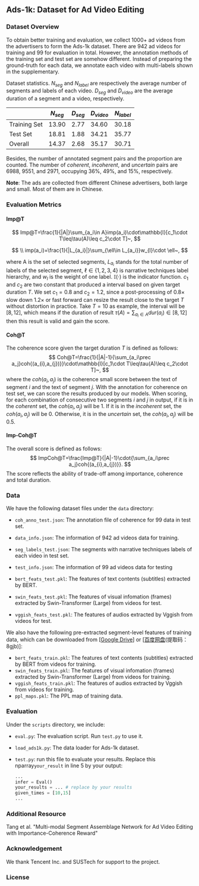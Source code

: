 ## Ads-1k: Dataset for Ad Video Editing 
### Dataset Overview

To obtain better training and evaluation, we collect 1000+ ad videos from the advertisers to form the Ads-1k dataset. There are 942 ad videos for training and 99 for evaluation in total. However, the annotation methods of the training set and test set are somehow different. Instead of preparing the ground-truth for each data, we annotate each video with multi-labels shown in the supplementary.

Dataset statistics. $N_{seg}$ and $N_{label}$ are respectively the average number of segments and labels of each video. $D_{seg}$ and $D_{video}$ are the average duration of a segment and a video, respectively.

|              | $N_{seg}$ | $D_{seg}$ | $D_{video}$ | $N_{label}$ |
| ------------ | --------- | --------- | ----------- | ----------- |
| Training Set | 13.90     | 2.77      | 34.60       | 30.18       |
| Test Set     | 18.81     | 1.88      | 34.21       | 35.77       |
| Overall      | 14.37     | 2.68      | 35.17       | 30.71       |

Besides, the number of annotated segment pairs and the proportion are counted. The number of *coherent*, *incoherent*, and *uncertain* pairs are 6988, 9551, and 2971, occupying 36%, 49%, and 15%, respectively.

**Note**: The ads are collected from different Chinese advertisers, both large and small. Most of them are in Chinese.

### Evaluation Metrics

#### Imp@T

$$
Imp@T=\frac{1}{|A|}\sum_{a_i\in A}imp(a_i)\cdot\mathbb{I}[c_1\cdot T\leq\tau(A)\leq c_2\cdot T]~,
$$

$$
\\
imp(a_i)=\frac{1}{|L_{a_i}|}\sum_{\ell\in L_{a_i}}w_{l}\cdot \ell~,
$$

where A is the set of selected segments, $L_{a_i}$ stands for the total number of labels of the selected segment, $\ell\in\{1,2,3,4\}$ is narrative techniques label hierarchy, and $w_{l}$ is the weight of one label. $\mathbb{I}(\cdot)$ is the indicator function. $c_1$ and $c_2$ are two constant that produced a interval based on given target duration $T$. We set $c_1=0.8$ and $c_2=1.2$, since a post-processing of $0.8\times$ slow down $1.2\times$ or fast forward can resize the result close to the target $T$ without distortion in practice. Take $T=10$ as example, the interval will be $[8,12]$, which means if the duration of result $\tau(A)=\sum_{a_i\in A}dur(a_i)\in [8,12]$ then this result is valid and gain the score.

#### Coh@T

The coherence score given the target duration $T$ is defined as follows:
$$
Coh@T=\frac{1}{|A|-1}{\sum_{a_i\prec a_j}coh{(a_{i},a_{j})}}\cdot\mathbb{I}[c_1\cdot T\leq\tau(A)\leq c_2\cdot T]~,
$$
where the $coh{(a_{i},a_{j})}$ is the coherence small score between the text of segment $i$ and the text of segment $j$. With the annotation for coherence on test set, we can score the results produced by our models. When scoring, for each combination of consecutive two segments $i$ and $j$ in output, if it is in the *coherent* set, the $coh{(a_{i},a_{j})}$ will be 1. If it is in the *incoherent* set, the $coh{(a_{i},a_{j})}$ will be 0. Otherwise, it is in the *uncertain* set, the $coh{(a_{i},a_{j})}$ will be 0.5.

#### Imp-Coh@T

The overall score is defined as follows:
$$
ImpCoh@T=\frac{Imp@T}{|A|-1}\cdot{\sum_{a_i\prec a_j}coh{(a_{i},a_{j})}}.
$$
The score reflects the ability of trade-off among importance, coherence and total duration.

### Data

We have the following dataset files under the `data` directory:

- `coh_anno_test.json`: The annotation file of coherence for 99 data in test set.
- `data_info.json`: The information of 942 ad videos data for training.
- `seg_labels_test.json`: The segments with narrative techniques labels of each video in test set.
- `test_info.json`: The information of 99 ad videos data for testing

- `bert_feats_test.pkl`:  The features of text contents (subtitles) extracted by BERT.
- `swin_feats_test.pkl`:  The features of visual infomation  (frames) extracted by Swin-Transformer (Large) from videos for test.
- `vggish_feats_test.pkl`: The features of audios extracted by Vggish from videos for test.

We also have the following pre-extracted segment-level features of training data, which can be downloaded from [[Google Drive](https://drive.google.com/file/d/1LTOCoQ_bg4hrq7IxHUvgyi-xb05e1uuR/view?usp=sharing)] or [[百度网盘](https://pan.baidu.com/s/1n5oLiFerLE-DbK-H4__T1Q?pwd=8gjb )(提取码：8gjb)]:

- `bert_feats_train.pkl`:  The features of text contents (subtitles) extracted by BERT from videos for training.
- `swin_feats_train.pkl`:  The features of visual infomation  (frames) extracted by Swin-Transformer (Large) from videos for training.
- `vggish_feats_train.pkl`: The features of audios extracted by Vggish from videos for training.
- `ppl_maps.pkl`: The PPL map of training data.

### Evaluation

Under the `scripts` directory, we include:

- `eval.py`: The evaluation script. Run `test.py` to use it.

- `load_ads1k.py`: The data loader for Ads-1k dataset.

- `test.py`: run this file to evaluate your results. Replace this nparray`your_result` in line 5 by your output:

  ``` python
  ...
  infer = Eval()
  your_results = ... # replace by your results
  given_times = [10,15]
  ...
  ```

### Additional Resource

Tang et al. "Multi-modal Segment Assemblage Network for Ad Video Editing with Importance-Coherence Reward"

### Acknowledgement

We thank Tencent Inc. and SUSTech for support to the project.

### License
